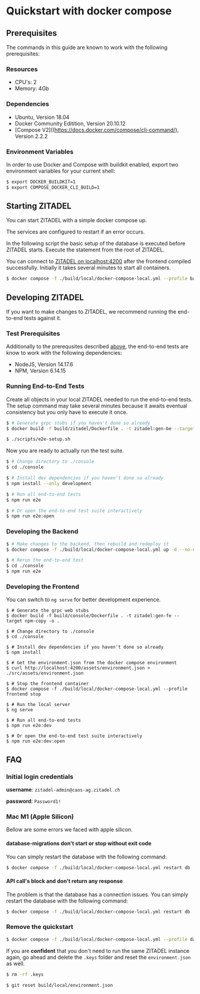 # Quickstart with docker compose

## Prerequisites

The commands in this guide are known to work with the following prerequisites: 

### Resources

* CPU's: 2
* Memory: 4Gb

### Dependencies
* Ubuntu, Version 18.04
* Docker Community Editition, Version 20.10.12
* [Compose V2]((https://docs.docker.com/compose/cli-command/), Version 2.2.2

### Environment Variables

In order to use Docker and Compose with buildkit enabled, export two environment variables for your current shell:

```bash
$ export DOCKER_BUILDKIT=1 
$ export COMPOSE_DOCKER_CLI_BUILD=1
```

## Starting ZITADEL

You can start ZITADEL with a simple docker compose up.

The services are configured to restart if an error occurs.

In the following script the basic setup of the database is executed before ZITADEL starts. Execute the statement from the root of ZITADEL.

You can connect to [ZITADEL on localhost:4200](http://localhost:4200) after the frontend compiled successfully. Initially it takes several minutes to start all containers.

```bash
$ docker compose -f ./build/local/docker-compose-local.yml --profile backend --profile frontend up --detach
```

## Developing ZITADEL

If you want to make changes to ZITADEL, we recommend running the end-to-end tests against it. 

### Test Prerequisites

Additionally to the prerequsites described [above](#prerequisites), the end-to-end tests are know to work with the following dependencies:

* NodeJS, Version 14.17.6
* NPM, Version 6.14.15

### Running End-to-End Tests

Create all objects in your local ZITADEL needed to run the end-to-end tests. The setup command may take several minutes because it awaits eventual consistency but you only have to execute it once. 

```bash
$ # Generate grpc stubs if you haven't done so already
$ docker build -f build/zitadel/Dockerfile . -t zitadel:gen-be --target go-copy -o .

$ ./scripts/e2e-setup.sh
```

Now you are ready to actually run the test suite.

```bash
$ # Change directory to ./console
$ cd ./console

$ # Install dev dependencies if you haven't done so already
$ npm install --only development

$ # Run all end-to-end tests
$ npm run e2e

$ # Or open the end-to-end test suite interactively
$ npm run e2e:open
```

### Developing the Backend

```bash
$ # Make changes to the backend, then rebuild and redeploy it 
$ docker compose -f ./build/local/docker-compose-local.yml up -d --no-deps --build backend-run

$ # Rerun the end-to-end test
$ cd ./console
$ npm run e2e
```

### Developing the Frontend

You can switch to `ng serve` for better development experience.

```
$ # Generate the grpc web stubs
$ docker build -f build/console/Dockerfile . -t zitadel:gen-fe --target npm-copy -o .

$ # Change directory to ./console
$ cd ./console

$ # Install dev dependencies if you haven't done so already
$ npm install

$ # Get the environment.json from the docker compose environment
$ curl http://localhost:4200/assets/environment.json > ./src/assets/environment.json

$ # Stop the frontend container
$ docker compose -f ./build/local/docker-compose-local.yml --profile frontend stop

$ # Run the local server
$ ng serve

$ # Run all end-to-end tests
$ npm run e2e:dev

$ # Or open the end-to-end test suite interactively
$ npm run e2e:dev:open
```


## FAQ

### Initial login credentials

**username**: `zitadel-admin@caos-ag.zitadel.ch`

**password**: `Password1!`  

### Mac M1 (Apple Silicon)

Bellow are some errors we faced with apple silicon.

#### database-migrations don't start or stop without exit code

You can simply restart the database with the following command:

```bash
$ docker compose -f ./build/local/docker-compose-local.yml restart db
```

#### API call's block and don't return any response

The problem is that the database has a connection issues. You can simply restart the database with the following command:

```bash
$ docker compose -f ./build/local/docker-compose-local.yml restart db
```

### Remove the quickstart

```bash
$ docker compose -f ./build/local/docker-compose-local.yml --profile database --profile init-backend --profile init-frontend --profile backend --profile frontend rm
```

If you are **confident** that you don't need to run the same ZITADEL instance again, go ahead and delete the `.keys` folder and reset the `environment.json` as well.

```bash
$ rm -rf .keys
```

```bash
$ git reset build/local/environment.json
```

